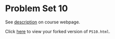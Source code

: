 # Problem Set 10

See [description](https://rudeboybert.github.io/STAT495/#problem_set_10) on course webpage.

Click [here](http://htmlpreview.github.io/?https://github.com/wmaumbe18/PS10/blob/master/PS10.html) to view your forked version of `PS10.html`.
